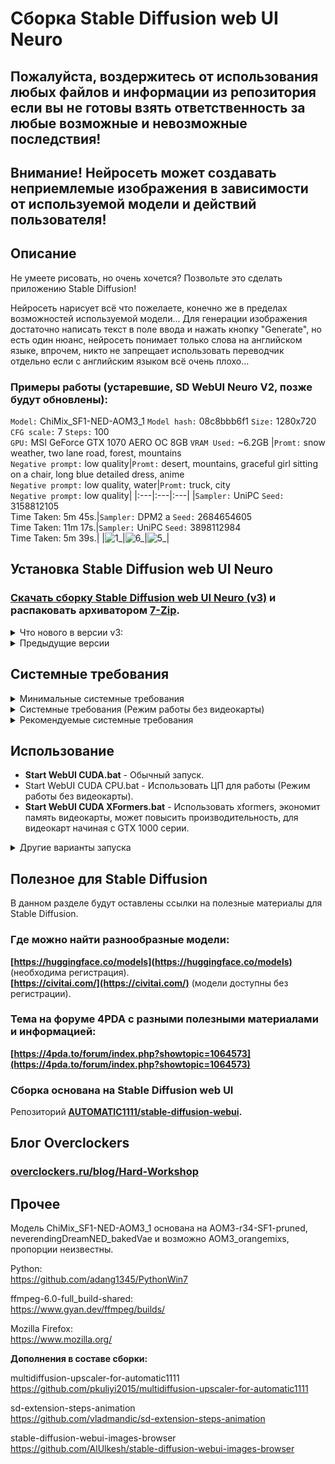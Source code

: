# Сборка Stable Diffusion web UI Neuro
## Пожалуйста, воздержитесь от использования любых файлов и информации из репозитория если вы не готовы взять ответственность за любые возможные и невозможные последствия!
## Внимание! Нейросеть может создавать неприемлемые изображения в зависимости от используемой модели и действий пользователя!
## Описание
Не умеете рисовать, но очень хочется? Позвольте это сделать приложению Stable Diffusion!

Нейросеть нарисует всё что пожелаете, конечно же в пределах возможностей используемой модели...
Для генерации изображения достаточно написать текст в поле ввода и нажать кнопку "Generate", но есть один нюанс, нейросеть понимает только слова на английском языке, впрочем, никто не запрещает использовать переводчик отдельно если с английским языком всё очень плохо...

### Примеры работы (устаревшие, SD WebUI Neuro V2, позже будут обновлены):

`Model:` ChiMix_SF1-NED-AOM3_1 `Model hash:` 08c8bbb6f1 `Size:` 1280x720 `CFG scale:` 7 `Steps:` 100\
`GPU:` MSI GeForce GTX 1070 AERO OC 8GB `VRAM Used:` ~6.2GB
|`Promt:` snow weather, two lane road, forest, mountains<br />`Negative prompt:` low quality|`Promt:` desert, mountains, graceful girl sitting on a chair, long blue detailed dress, anime<br />`Negative prompt:` low quality, water|`Promt:` truck, city<br />`Negative prompt:` low quality|
|:---|:---|:---|
|`Sampler:` UniPC `Seed:` 3158812105<br />Time Taken: 5m 45s.|`Sampler:` DPM2 a `Seed:` 2684654605<br />Time Taken: 11m 17s.|`Sampler:` UniPC `Seed:` 3898112984<br />Time Taken: 5m 39s.|
|![1_](https://github.com/Shedou/Neuro/assets/19572158/b3a79ea3-9fb8-489f-a4df-6fc3de0c7459)|![6_](https://github.com/Shedou/Neuro/assets/19572158/ed4e64de-0d41-4c5c-8844-2f7a46e7863d)|![5_](https://github.com/Shedou/Neuro/assets/19572158/f1e7dd15-5725-4377-88da-5541c0dab7ec)|

## Установка Stable Diffusion web UI Neuro
### [Скачать сборку Stable Diffusion web UI Neuro (v3)](https://github.com/Shedou/Neuro/releases/tag/SD_WEBUI_v3) и распаковать архиватором [7-Zip](https://7-zip.org/).

<details>
  <summary>Что нового в версии v3:</summary>
  
 - За основу взят WebUI версии 1.3.2 (2023-06-05).

 - Добавллено расширение "stable-diffusion-webui-images-browser".

 - xformers (для видеокарт GTX 1000 серии и новее).

 - В файле "webui.py" добавлен код необходимый для автоматического запуска Firefox (строка #11, строка #415-423).

 - Проведена чистка, удалены файлы и папки которые не использовались явным образом при работе сборки (подробности см. в файле ReadMe).

</details>

<details>
  <summary>Предыдущие версии</summary>
  
  ___
  [Stable Diffusion web UI Neuro v2](https://github.com/Shedou/Neuro/releases/tag/SD_WEBUI_v2)
  
  [Stable Diffusion web UI Neuro v1](https://github.com/Shedou/Neuro/releases/tag/SD_WEBUI_v1)
  ___
</details>

## Системные требования
<details>
  <summary>Минимальные системные требования</summary>
  
  ___
  ОС: 64 разрядная Microsoft Windows 7* / 10 / 11.\
  ЦП: 64 разрядный процессор, 2 ядра.\
  ОЗУ: 16 ГБ и больше.\
  Видеокарта: GeForce GTX 700 серии и новее (см. список поддерживаемых видеокарт в файле "ReadMe! Neuro.txt").\
  Видеопамять: 2 ГБ и больше.\
  \* - Подробности см. в файле ReadMe.
  ___
</details>
<details>
  <summary>Системные требования (Режим работы без видеокарты)</summary>
  
  ___
  ОС: 64 разрядная Microsoft Windows 7* / 10 / 11.\
  ЦП: AMD Ryzen 7 2700 / Intel Core i7-9700 или лучше.\
  ОЗУ: 24 ГБ и больше.\
  \* - Подробности см. в файле ReadMe.
  ___
</details>
<details>
  <summary>Рекомендуемые системные требования</summary>
  
  ___
  ОС: 64 разрядная Microsoft Windows 10 / 11.\
  ЦП: AMD Ryzen 7 2700 / Intel Core i7-9700 или лучше.\
  ОЗУ: 64 ГБ.\
  Видеокарта: GeForce GTX 1070 или лучше.\
  Видеопамять: 8 ГБ и больше.
  ___
</details>

## Использование
- **Start WebUI CUDA.bat** - Обычный запуск.
- Start WebUI CUDA CPU.bat - Использовать ЦП для работы (Режим работы без видеокарты).
- **Start WebUI CUDA XFormers.bat** - Использовать xformers, экономит память видеокарты, может повысить производительность, для видеокарт начиная с GTX 1000 серии.

<details>
  <summary>Другие варианты запуска</summary>
  
  ___
  - Start WebUI CUDA Force XFormers.bat - Принудительно использовать xformers, не факт что это нужно.
  - WebUI CUDA LowVRAM.bat
  
  Режим низкого потребления памяти на видеокарте, полезно для видеокарт с 2-3 ГБ памяти, снижает скорость работы.
  
  - WebUI CUDA NoFP16.bat
  
  Запрет на работу с низкой точностью FP16, позволит работать устаревшим видеокартам, увеличивает расход памяти.
  
  - WebUI CUDA LowVRAM NoFP16.bat
  
  Комбинация двух предыдущих вариантов.
  ___
</details>

## Полезное для Stable Diffusion
В данном разделе будут оставлены ссылки на полезные материалы для Stable Diffusion.
### Где можно найти разнообразные модели:
**[https://huggingface.co/models](https://huggingface.co/models)** (необходима регистрация).\
**[https://civitai.com/](https://civitai.com/)** (модели доступны без регистрации).

### Тема на форуме 4PDA с разными полезными материалами и информацией:
**[https://4pda.to/forum/index.php?showtopic=1064573](https://4pda.to/forum/index.php?showtopic=1064573)**

### Сборка основана на Stable Diffusion web UI
Репозиторий **[AUTOMATIC1111/stable-diffusion-webui](https://github.com/AUTOMATIC1111/stable-diffusion-webui).**
## Блог Overclockers
### [overclockers.ru/blog/Hard-Workshop](https://overclockers.ru/blog/Hard-Workshop)
## Прочее
Модель ChiMix_SF1-NED-AOM3_1 основана на AOM3-r34-SF1-pruned, neverendingDreamNED_bakedVae и возможно AOM3_orangemixs, пропорции неизвестны.

Python:\
https://github.com/adang1345/PythonWin7

ffmpeg-6.0-full_build-shared:\
https://www.gyan.dev/ffmpeg/builds/

Mozilla Firefox:\
https://www.mozilla.org/

**Дополнения в составе сборки:**

multidiffusion-upscaler-for-automatic1111\
https://github.com/pkuliyi2015/multidiffusion-upscaler-for-automatic1111

sd-extension-steps-animation\
https://github.com/vladmandic/sd-extension-steps-animation

stable-diffusion-webui-images-browser\
https://github.com/AlUlkesh/stable-diffusion-webui-images-browser

